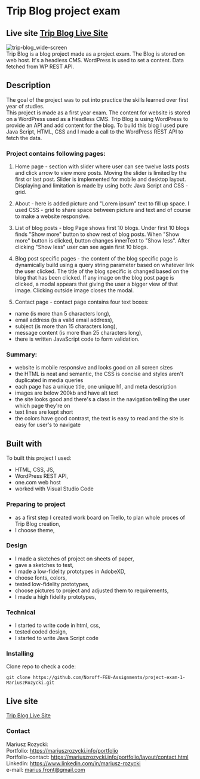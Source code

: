 # Trip Blog project exam 
## Live site [Trip Blog Live Site](https://dynamic-twilight-02d190.netlify.app/)
![trip-blog_wide-screen](https://user-images.githubusercontent.com/55709542/224534794-ed407588-0d07-478a-82a3-a5df73cab23c.jpg) <br>
Trip Blog is a blog project made as a project exam. The Blog is stored on web host. It's a headless CMS. 
WordPress is used to set a content. Data fetched from WP REST API.

## Description

The goal of the project was to put into practice the skills learned over first year of studies. <br>
This project is made as a first year exam. The content for website is stored on a WordPress used as a Headless CMS. 
Trip Blog is using WordPress to provide an API and add content for the blog. 
To build this blog I used pure Java Script, HTML, CSS and I made a call to the WordPress REST API to fetch the data.

### Project contains following pages:
1. Home page -
section with slider where user can see twelve lasts posts and click arrow to view more posts. 
Moving the slider is limited by the first or last post. Slider is implemented for mobile and desktop layout. 
Displaying and limitation is made by using both: Java Script and CSS - grid.

2. About -
here is added picture and "Lorem ipsum" text to fill up space. 
I used CSS - grid to share space between picture and text and of course to make a website responsive.

3. List of blog posts -
blog Page shows first 10 blogs. Under first 10 blogs finds "Show more" button to show rest of blog posts. 
When "Show more" button is clicked, button changes innerText to "Show less". 
After clicking "Show less" user can see again first 10 blogs.

4. Blog post specific pages -
the content of the blog specific page is dynamically build using a query string parameter based on whatever link the user clicked. 
The title of the blog specific is changed based on the blog that has been clicked. 
If any image on the blog post page is clicked, a modal appears that giving the user a bigger view of that image. 
Clicking outside image closes the modal.

5. Contact page -
contact page contains four text boxes:
* name (is more than 5 characters long),
* email address (is a valid email address),
* subject (is more than 15 characters long),
* message content (is more than 25 characters long),
* there is written JavaScript code to form validation.

### Summary:
- website is mobile responsive and looks good on all screen sizes
- the HTML is neat and semantic, the CSS is concise and styles aren't duplicated in media queries
- each page has a unique title, one unique h1, and meta description
- images are below 200kb and have alt text
- the site looks good and there's a class in the navigation telling the user which page they're on
- text lines are kept short
- the colors have good contrast, the text is easy to read and the site is easy for user's to navigate

## Built with
To built this project I used:
- HTML, CSS, JS,
- WordPress REST API,
- one.com web host
- worked with Visual Studio Code

### Preparing to project
- as a first step I created work board on Trello, to plan whole proces of Trip Blog creation,
- I choose theme,

### Design 
- I made a sketches of project on sheets of paper,
- gave a sketches to test,
- I made a low-fidelity prototypes in AdobeXD,
- choose fonts, colors,
- tested low-fidelity prototypes,
- choose pictures to project and adjusted them to requirements,
- I made a high fidelity prototypes,

### Technical
- I started to write code in html, css,
- tested coded design,
- I started to write Java Script code

### Installing
Clone repo to check a code:<br>
```
git clone https://github.com/Noroff-FEU-Assignments/project-exam-1-MariuszRozycki.git
```

## Live site <br>
[Trip Blog Live Site](https://dynamic-twilight-02d190.netlify.app/)

### Contact
Mariusz Rozycki: <br>
Portfolio: https://mariuszrozycki.info/portfolio <br>
Portfolio-contact: https://mariuszrozycki.info/portfolio/layout/contact.html <br>
Linkedin: https://www.linkedin.com/in/mariusz-rozycki <br>
e-mail: <marius.front@gmail.com>



